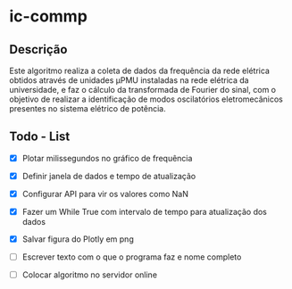 # ic-commp

## Descrição
Este algoritmo realiza a coleta de dados da frequência da rede elétrica obtidos através de unidades μPMU instaladas na rede elétrica da universidade, e faz o cálculo da transformada de Fourier do sinal, com o objetivo de realizar a identificação de modos oscilatórios eletromecânicos presentes no sistema elétrico de potência.

## Todo - List
- [X] Plotar milissegundos no gráfico de frequência
- [X] Definir janela de dados e tempo de atualização
- [X] Configurar API para vir os valores como NaN
- [X] Fazer um While True com intervalo de tempo para atualização dos dados
- [X] Salvar figura do Plotly em png
- [ ] Escrever texto com o que o programa faz e nome completo
- [ ] Colocar algoritmo no servidor online

